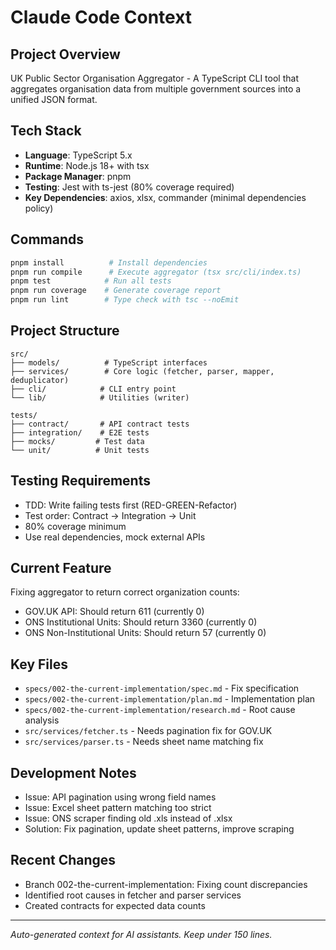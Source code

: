 # Claude Code Context

## Project Overview
UK Public Sector Organisation Aggregator - A TypeScript CLI tool that aggregates organisation data from multiple government sources into a unified JSON format.

## Tech Stack
- **Language**: TypeScript 5.x
- **Runtime**: Node.js 18+ with tsx
- **Package Manager**: pnpm
- **Testing**: Jest with ts-jest (80% coverage required)
- **Key Dependencies**: axios, xlsx, commander (minimal dependencies policy)

## Commands
```bash
pnpm install          # Install dependencies
pnpm run compile      # Execute aggregator (tsx src/cli/index.ts)
pnpm test            # Run all tests
pnpm run coverage    # Generate coverage report
pnpm run lint        # Type check with tsc --noEmit
```

## Project Structure
```
src/
├── models/          # TypeScript interfaces
├── services/        # Core logic (fetcher, parser, mapper, deduplicator)
├── cli/            # CLI entry point
└── lib/            # Utilities (writer)

tests/
├── contract/       # API contract tests
├── integration/    # E2E tests
├── mocks/         # Test data
└── unit/          # Unit tests
```

## Testing Requirements
- TDD: Write failing tests first (RED-GREEN-Refactor)
- Test order: Contract → Integration → Unit
- 80% coverage minimum
- Use real dependencies, mock external APIs

## Current Feature
Fixing aggregator to return correct organization counts:
- GOV.UK API: Should return 611 (currently 0)
- ONS Institutional Units: Should return 3360 (currently 0)
- ONS Non-Institutional Units: Should return 57 (currently 0)

## Key Files
- `specs/002-the-current-implementation/spec.md` - Fix specification
- `specs/002-the-current-implementation/plan.md` - Implementation plan
- `specs/002-the-current-implementation/research.md` - Root cause analysis
- `src/services/fetcher.ts` - Needs pagination fix for GOV.UK
- `src/services/parser.ts` - Needs sheet name matching fix

## Development Notes
- Issue: API pagination using wrong field names
- Issue: Excel sheet pattern matching too strict
- Issue: ONS scraper finding old .xls instead of .xlsx
- Solution: Fix pagination, update sheet patterns, improve scraping

## Recent Changes
- Branch 002-the-current-implementation: Fixing count discrepancies
- Identified root causes in fetcher and parser services
- Created contracts for expected data counts

---
*Auto-generated context for AI assistants. Keep under 150 lines.*